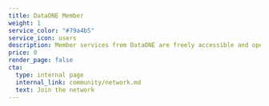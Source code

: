 ```yaml
---
title: DataONE Member
weight: 1
service_color: "#79a4b5"
service_icon: users
description: Member services from DataONE are freely accessible and open to the public. Join us as a [member repository](/jointhenetwork) or become part of the community board.
price: 0
render_page: false
cta:
  type: internal page
  internal_link: community/network.md
  text: Join the network
---
```

